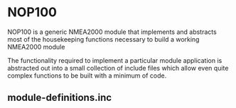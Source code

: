 # NOP100

NOP100 is a generic NMEA2000 module that implements and abstracts
most of the housekeeping functions necessary to build a working
NMEA2000 module

The functionality required to implement a particular module
application is abstracted out into a small collection of include
files which allow even quite complex functions to be built with a
minimum of code.

## module-definitions.inc

